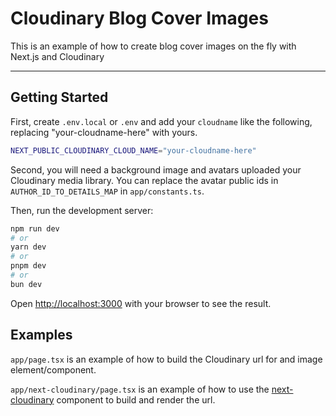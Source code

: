 # Cloudinary Blog Cover Images

This is an example of how to create blog cover images on the fly with Next.js and Cloudinary

****

## Getting Started

First, create `.env.local` or `.env` and add your `cloudname` like the following, replacing "your-cloudname-here" with yours.

```bash
NEXT_PUBLIC_CLOUDINARY_CLOUD_NAME="your-cloudname-here"
```

Second, you will need a background image and avatars uploaded your Cloudinary media library. You can replace the avatar public ids in `AUTHOR_ID_TO_DETAILS_MAP` in `app/constants.ts`.

Then, run the development server:

```bash
npm run dev
# or
yarn dev
# or
pnpm dev
# or
bun dev
```

Open [http://localhost:3000](http://localhost:3000) with your browser to see the result.

## Examples

`app/page.tsx` is an example of how to build the Cloudinary url for and image element/component.

`app/next-cloudinary/page.tsx` is an example of how to use the [next-cloudinary](https://github.com/colbyfayock/next-cloudinary) component to build and render the url.

